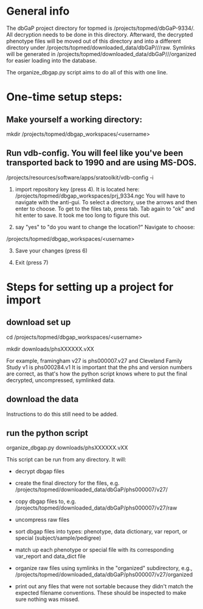 # General info
The dbGaP project directory for topmed is /projects/topmed/dbGaP-9334/.
All decryption needs to be done in this directory.
Afterward, the decrypted phenotype files will be moved out of this directory and into a different directory under /projects/topmed/downloaded_data/dbGaP/<phs>/<version>/raw.
Symlinks will be generated in /projects/topmed/downloaded_data/dbGaP/<phs>/<version>/organized for easier loading into the database.

The organize_dbgap.py script aims to do all of this with one line.

# One-time setup steps:

## Make yourself a working directory:
mkdir /projects/topmed/dbgap_workspaces/\<username\>

## Run vdb-config. You will feel like you've been transported back to 1990 and are using MS-DOS.

/projects/resources/software/apps/sratoolkit/vdb-config -i


1. import repository key (press 4). It is located here:
/projects/topmed/dbgap_workspaces/prj_9334.ngc
You will have to navigate with the anti-gui.
To select a directory, use the arrows and then enter to choose.
To get to the files tab, press tab.
Tab again to "ok" and hit enter to save.
It took me too long to figure this out.

2. say "yes" to "do you want to change the location?"
Navigate to choose:

/projects/topmed/dbgap_workspaces/\<username\>

3. Save your changes (press 6)

4. Exit (press 7)


# Steps for setting up a project for import

## download set up

cd /projects/topmed/dbgap_workspaces/\<username\>

mkdir downloads/phsXXXXXX.vXX

For example, framingham v27 is phs000007.v27 and Cleveland Family Study v1 is phs000284.v1 It is important that the phs and version numbers are correct, as that's how the python script knows where to put the final decrypted, uncompressed, symlinked data.

## download the data

Instructions to do this still need to be added.

## run the python script
organize_dbgap.py downloads/phsXXXXXX.vXX

This script can be run from any directory. It will:

* decrypt dbgap files

* create the final directory for the files, e.g. /projects/topmed/downloaded_data/dbGaP/phs000007/v27/

* copy dbgap files to, e.g. /projects/topmed/downloaded_data/dbGaP/phs000007/v27/raw

* uncompress raw files

* sort dbgap files into types: phenotype, data dictionary, var report, or special (subject/sample/pedigree)

* match up each phenotype or special file with its corresponding var_report and data_dict file

* organize raw files using symlinks in the "organized" subdirectory, e.g., /projects/topmed/downloaded_data/dbGaP/phs000007/v27/organized

* print out any files that were not sortable because they didn't match the expected filename conventions. These should be inspected to make sure nothing was missed.

